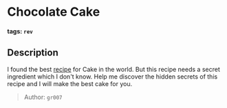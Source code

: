 # Chocolate Cake

#### tags: `rev`

## Description

I found the best [recipe](recipe) for Cake in the world. But this recipe needs a secret ingredient which I don't 
know. Help me discover the hidden secrets of this recipe and I will make the best cake for you.

>Author: `gr007`
